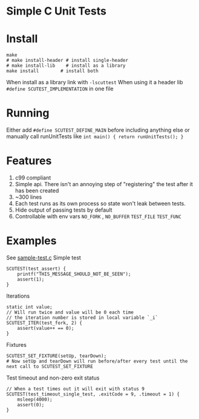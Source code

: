 
# Simple C Unit Tests

# Install
```
make
# make install-header # install single-header
# make install-lib    # install as a library
make install        # install both
```
When install as a library link with `-lscuttest`
When using it a header lib `#define SCUTEST_IMPLEMENTATION` in one file
# Running

Either add `#define SCUTEST_DEFINE_MAIN` before including anything else or manually call runUnitTests like
`int main() { return runUnitTests(); }`

# Features
1. c99 compliant
2. Simple api. There isn't an annoying step of "registering" the test after it has been created
3. ~300 lines
4. Each test runs as its own process so state won't leak between tests.
5. Hide output of passing tests by default
6. Controllable with env vars `NO_FORK` , `NO_BUFFER` `TEST_FILE` `TEST_FUNC`

# Examples
See [sample-test.c](sample-test.c)
Simple test
```
SCUTEST(test_assert) {
    printf("THIS_MESSAGE_SHOULD_NOT_BE_SEEN");
    assert(1);
}
```
Iterations
```
static int value;
// Will run twice and value will be 0 each time
// the iteration number is stored in local variable `_i`
SCUTEST_ITER(test_fork, 2) {
    assert(value++ == 0);
}
```
Fixtures
```
SCUTEST_SET_FIXTURE(setUp, tearDown);
# Now setUp and tearDown will run before/after every test until the next call to SCUTEST_SET_FIXTURE
```
Test timeout and non-zero exit status
```
// When a test times out it will exit with status 9
SCUTEST(test_timeout_single_test, .exitCode = 9, .timeout = 1) {
    msleep(4000);
    assert(0);
}
```
